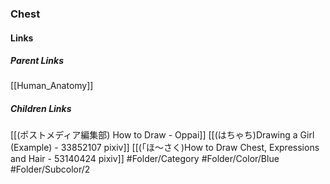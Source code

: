 ### Chest
#### Links
##### Parent Links
[[Human_Anatomy]]
##### Children Links
[[(ポストメディア編集部) How to Draw - Oppai]]
[[(はちゃち)Drawing a Girl (Example) - 33852107 pixiv]]
[[(「ほ～さく)How to Draw Chest, Expressions and Hair - 53140424 pixiv]]
#Folder/Category
#Folder/Color/Blue
#Folder/Subcolor/2
